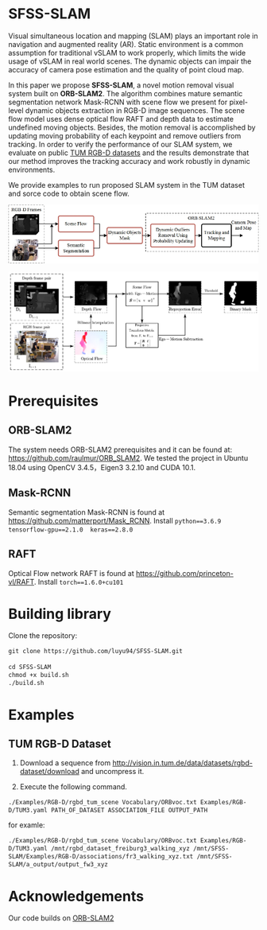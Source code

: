 # SFSS-SLAM

Visual simultaneous location and mapping (SLAM) plays an important role in navigation and augmented reality (AR). Static environment is a common assumption for traditional vSLAM to work properly, which limits the wide usage of vSLAM in real world scenes. The dynamic objects can impair the accuracy of camera pose estimation and the quality of point cloud map.

In this paper we propose **SFSS-SLAM**, a novel motion removal visual system built on **ORB-SLAM2**. The algorithm combines mature semantic segmentation network Mask-RCNN with scene flow we present for pixel-level dynamic objects extraction in RGB-D image sequences. The scene flow model uses dense optical flow RAFT and depth data to estimate undefined moving objects. Besides, the motion removal is accomplished by updating moving probability of each keypoint and remove outliers from tracking. In order to verify the performance of our SLAM system, we evaluate on public [TUM RGB-D datasets](http://vision.in.tum.de/data/datasets/rgbd-dataset) and the results demonstrate that our method improves the tracking accuracy and work robustly in dynamic environments.

We provide examples to run proposed SLAM system in the TUM dataset and sorce code to obtain scene flow.


![overview](https://github.com/luyu94/SFSS-SLAM/blob/master/images/overview.jpg)



![scene](https://github.com/luyu94/SFSS-SLAM/blob/master/images/scene.png)

# Prerequisites
## ORB-SLAM2
The system needs ORB-SLAM2 prerequisites and it can be found at: https://github.com/raulmur/ORB_SLAM2.
We tested the project in Ubuntu 18.04 using OpenCV 3.4.5，Eigen3 3.2.10 and CUDA 10.1.
## Mask-RCNN
Semantic segmentation Mask-RCNN is found at https://github.com/matterport/Mask_RCNN.
Install `python==3.6.9  tensorflow-gpu==2.1.0  keras==2.8.0`
## RAFT
Optical Flow network RAFT is found at https://github.com/princeton-vl/RAFT.
Install `torch==1.6.0+cu101`

# Building library

Clone the repository:
```
git clone https://github.com/luyu94/SFSS-SLAM.git

cd SFSS-SLAM
chmod +x build.sh
./build.sh
```

#  Examples

## TUM RGB-D Dataset

1. Download a sequence from http://vision.in.tum.de/data/datasets/rgbd-dataset/download and uncompress it.

2. Execute the following command.
```
./Examples/RGB-D/rgbd_tum_scene Vocabulary/ORBvoc.txt Examples/RGB-D/TUM3.yaml PATH_OF_DATASET ASSOCIATION_FILE OUTPUT_PATH
```
for examle:
```
./Examples/RGB-D/rgbd_tum_scene Vocabulary/ORBvoc.txt Examples/RGB-D/TUM3.yaml /mnt/rgbd_dataset_freiburg3_walking_xyz /mnt/SFSS-SLAM/Examples/RGB-D/associations/fr3_walking_xyz.txt /mnt/SFSS-SLAM/a_output/output_fw3_xyz
```

# Acknowledgements
Our code builds on [ORB-SLAM2](https://github.com/raulmur/ORB_SLAM2)



